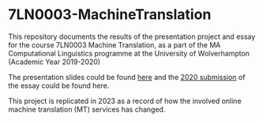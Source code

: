 # 7LN0003-MachineTranslation

This repository documents the results of the presentation project and essay for the course 7LN0003 Machine Translation, as a part of the MA Computational Linguistics programme at the University of Wolverhampton (Academic Year 2019-2020)

The presentation slides could be found [here](7LN0003_Presentation.pdf) and the [2020 submission](7LN003_Essay.pdf) of the essay could be found here.

This project is replicated in 2023 as a record of how the involved online machine translation (MT) services has changed.
